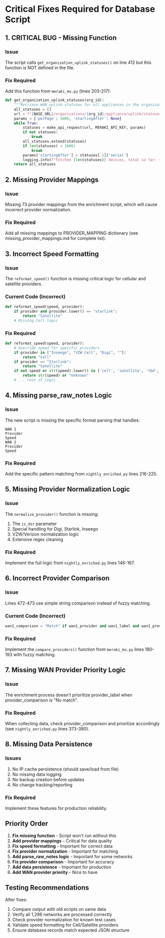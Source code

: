 # Critical Fixes Required for Database Script

## 1. CRITICAL BUG - Missing Function

### Issue
The script calls `get_organization_uplink_statuses()` on line 412 but this function is NOT defined in the file.

### Fix Required
Add this function from `meraki_mx.py` (lines 203-217):
```python
def get_organization_uplink_statuses(org_id):
    """Retrieve WAN uplink statuses for all appliances in the organization."""
    all_statuses = []
    url = f"{BASE_URL}/organizations/{org_id}/appliance/uplink/statuses"
    params = {'perPage': 1000, 'startingAfter': None}
    while True:
        statuses = make_api_request(url, MERAKI_API_KEY, params)
        if not statuses:
            break
        all_statuses.extend(statuses)
        if len(statuses) < 1000:
            break
        params['startingAfter'] = statuses[-1]['serial']
        logging.info(f"Fetched {len(statuses)} devices, total so far: {len(all_statuses)}")
    return all_statuses
```

## 2. Missing Provider Mappings

### Issue
Missing 73 provider mappings from the enrichment script, which will cause incorrect provider normalization.

### Fix Required
Add all missing mappings to PROVIDER_MAPPING dictionary (see missing_provider_mappings.md for complete list).

## 3. Incorrect Speed Formatting

### Issue
The `reformat_speed()` function is missing critical logic for cellular and satellite providers.

### Current Code (Incorrect)
```python
def reformat_speed(speed, provider):
    if provider and provider.lower() == "starlink":
        return "Satellite"
    # Missing Cell logic
```

### Fix Required
```python
def reformat_speed(speed, provider):
    # Override speed for specific providers
    if provider in ["Inseego", "VZW Cell", "Digi", ""]:
        return "Cell"
    if provider == "Starlink":
        return "Satellite"
    if not speed or str(speed).lower() in ['cell', 'satellite', 'tbd', 'unknown', 'nan']:
        return str(speed) or "Unknown"
    # ... rest of logic
```

## 4. Missing parse_raw_notes Logic

### Issue
The new script is missing the specific format parsing that handles:
```
WAN 1
Provider
Speed
WAN 2
Provider
Speed
```

### Fix Required
Add the specific pattern matching from `nightly_enriched.py` lines 216-225.

## 5. Missing Provider Normalization Logic

### Issue
The `normalize_provider()` function is missing:
1. The `is_dsr` parameter
2. Special handling for Digi, Starlink, Inseego
3. VZW/Verizon normalization logic
4. Extensive regex cleaning

### Fix Required
Implement the full logic from `nightly_enriched.py` lines 146-167.

## 6. Incorrect Provider Comparison

### Issue
Lines 472-473 use simple string comparison instead of fuzzy matching.

### Current Code (Incorrect)
```python
wan1_comparison = "Match" if wan1_provider and wan1_label and wan1_provider.lower() in wan1_label.lower() else "No match"
```

### Fix Required
Implement the `compare_providers()` function from `meraki_mx.py` lines 180-193 with fuzzy matching.

## 7. Missing WAN Provider Priority Logic

### Issue
The enrichment process doesn't prioritize provider_label when provider_comparison is "No match".

### Fix Required
When collecting data, check provider_comparison and prioritize accordingly (see `nightly_enriched.py` lines 373-380).

## 8. Missing Data Persistence

### Issues
1. No IP cache persistence (should save/load from file)
2. No missing data logging
3. No backup creation before updates
4. No change tracking/reporting

### Fix Required
Implement these features for production reliability.

## Priority Order

1. **Fix missing function** - Script won't run without this
2. **Add provider mappings** - Critical for data quality
3. **Fix speed formatting** - Important for correct data
4. **Fix provider normalization** - Important for matching
5. **Add parse_raw_notes logic** - Important for some networks
6. **Fix provider comparison** - Important for accuracy
7. **Add data persistence** - Important for production
8. **Add WAN provider priority** - Nice to have

## Testing Recommendations

After fixes:
1. Compare output with old scripts on same data
2. Verify all 1,296 networks are processed correctly
3. Check provider normalization for known test cases
4. Validate speed formatting for Cell/Satellite providers
5. Ensure database records match expected JSON structure